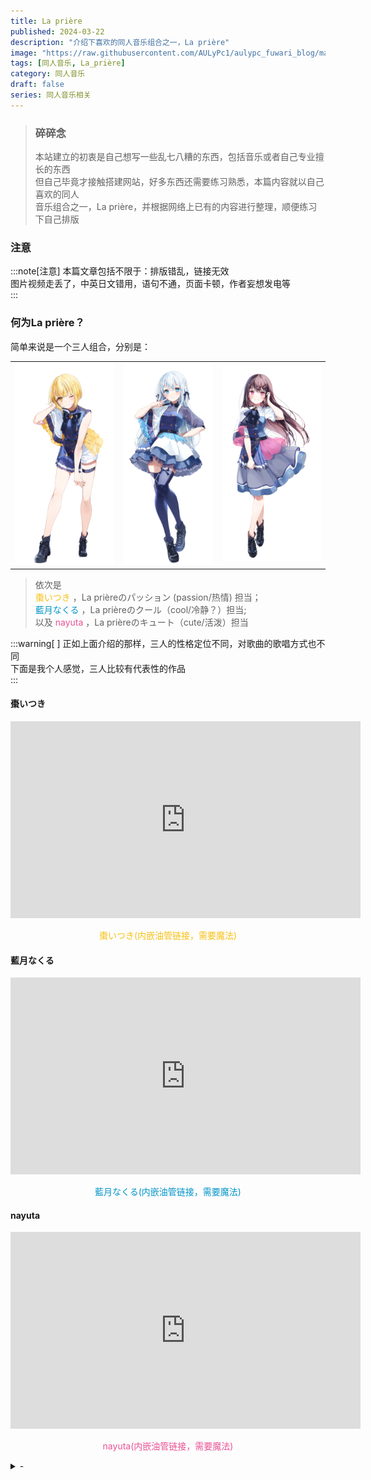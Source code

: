 ```yaml
---
title: La prière
published: 2024-03-22
description: "介绍下喜欢的同人音乐组合之一，La prière"
image: "https://raw.githubusercontent.com/AULyPc1/aulypc_fuwari_blog/main/picture/mypic/data/La_priere/body_110246.jpeg"
tags: [同人音乐, La_prière]
category: 同人音乐
draft: false
series: 同人音乐相关
---
```


> ### 碎碎念
> 本站建立的初衷是自己想写一些乱七八糟的东西，包括音乐或者自己专业擅长的东西  
> 但自己毕竟才接触搭建网站，好多东西还需要练习熟悉，本篇内容就以自己喜欢的同人  
> 音乐组合之一，La prière，并根据网络上已有的内容进行整理，顺便练习下自己排版  

### 注意
:::note[注意]
本篇文章包括不限于：排版错乱，链接无效  
图片视频走丢了，中英日文错用，语句不通，页面卡顿，作者妄想发电等  
:::

### 何为La prière？
简单来说是一个三人组合，分别是：  

<table><tr>
<td><img src="https://raw.githubusercontent.com/AULyPc1/aulypc_fuwari_blog/main/picture/mypic/data/La_priere/zao.png" border=0 width=300 height="" title="棗いつき"></td>
<td><img src="https://raw.githubusercontent.com/AULyPc1/aulypc_fuwari_blog/main/picture/mypic/data/La_priere/lanyue.png" border=0 width=270 height="" title="藍月なくる"></td>
<td><img src="https://raw.githubusercontent.com/AULyPc1/aulypc_fuwari_blog/main/picture/mypic/data/La_priere/nayuta.png" border=0 width=300 height="" title="nayuta"></td>
</tr></table>

> 依次是  
> <span  style="color:#f7c114; "> 棗いつき </span>，La prièreのパッション (passion/热情) 担当；  
> <span  style="color:#0094c8; "> 藍月なくる </span>，La prièreのクール（cool/冷静？）担当;  
> 以及<span  style="color:#e95295; "> nayuta </span>，La prièreのキュート（cute/活泼）担当  

:::warning[ ]
正如上面介绍的那样，三人的性格定位不同，对歌曲的歌唱方式也不同  
下面是我个人感觉，三人比较有代表性的作品  
:::

#### 棗いつき
<div class="video-container">
    <!-- 下面这个iframe即从youtube网站上获取的iframe代码 -->
    <iframe width="560" height="315" src="https://www.youtube.com/embed/mPQRXIP2pns?si=i_FeoVBS5-DSrQhd" title="YouTube video player" frameborder="0" allow="accelerometer; autoplay; clipboard-write; encrypted-media; gyroscope; picture-in-picture; web-share" referrerpolicy="strict-origin-when-cross-origin" allowfullscreen></iframe>
</div>
<p style="text-align:center"><span  style="color:#f7c114; "> 棗いつき(内嵌油管链接，需要魔法) </span></p>

#### 藍月なくる
<div class="video-container">
    <iframe width="560" height="315" src="https://www.youtube.com/embed/-FDaPWkveJk?si=1TNdzDo7Pl1roANh" title="YouTube video player" frameborder="0" allow="accelerometer; autoplay; clipboard-write; encrypted-media; gyroscope; picture-in-picture; web-share" referrerpolicy="strict-origin-when-cross-origin" allowfullscreen></iframe>
</div>
<p style="text-align:center"><span  style="color:#0094c8; "> 藍月なくる(内嵌油管链接，需要魔法) </span></p>

#### nayuta
<div class="video-container">
    <iframe width="560" height="315" src="https://www.youtube.com/embed/IHSKq8SlZQw?si=PiXisM6NTLIoSq_g" title="YouTube video player" frameborder="0" allow="accelerometer; autoplay; clipboard-write; encrypted-media; gyroscope; picture-in-picture; web-share" referrerpolicy="strict-origin-when-cross-origin" allowfullscreen></iframe>
</div>
<p style="text-align:center"><span  style="color:#e95295; "> nayuta(内嵌油管链接，需要魔法) </span></p>

<details>
<summary>-</summary>

发电  
三人对我的感觉就像是，棗是工作中的后辈，一个天天死缠烂打的假小子  
晚上一起去喝酒喝的晕乎乎回来靠在我身上的那种；  
藍月是我初恋，现在还是我初恋，一直都是我初恋的那种，  
平时那种稍微无可奈何的笑声以及说出的话语都能让我满心雀跃；  
糖就像是邻家大姐姐，或者就是我姐姐，天天给我膝枕掏耳朵摸我头的那种。  

</details>